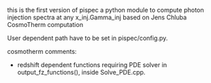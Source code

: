 this is the first version of pispec
a python module to compute photon injection spectra at any x_inj.Gamma_inj
based on Jens Chluba CosmoTherm computation



User dependent path have to be set in pispec/config.py.


cosmotherm comments:
* redshift dependent functions requiring PDE solver in output_fz_functions(), inside Solve_PDE.cpp.
